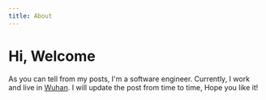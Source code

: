 ```yaml
---
title: About
---
```


<h1 class="beginning"> Hi, Welcome</h1>


As you can tell from my posts, I'm a software engineer. Currently, I work and live in [Wuhan](https://baike.baidu.com/item/%E6%AD%A6%E6%B1%89/106764). I will update the post from time to time, Hope you like it!

<GetStarted/>

<style lang="stylus" scoped>
p
  font-size 20px
  a
    text-decoration none

@media (max-width: $MQMobile)
  .beginning
    margin-top 0 !important
    text-align center
</style>
